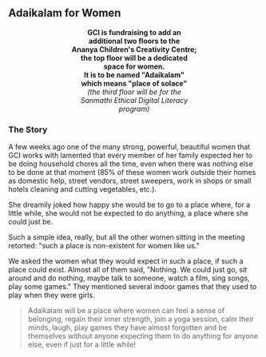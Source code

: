 <!--TODO: complete rework-->

<h2 class="in-page">Adaikalam for Women</h2>

<div style="text-align: center; max-width: 450px; width: 50%; margin: 0 auto;">
<strong>GCI is fundraising to add an additional two floors to the<br />
Ananya Children's Creativity Centre;<br />
the top floor will be a dedicated space for women.<br />
It is to be named "Adaikalam"<br />
which means "place of solace"</strong><br />
<i>(the third floor will be for the
Sanmathi Ethical Digital Literacy program)</i>
</div>

<!--more-->

<h3 class="cursive">The Story</h3>

A few weeks ago one of the many strong, powerful, beautiful women that GCI works with lamented that every member of her family expected her to be doing household chores all the time, even when there was nothing else to be done at that moment (85% of these women work outside their homes as domestic help, street vendors, street sweepers, work in shops or small hotels cleaning and cutting vegetables, etc.).

She dreamily joked how happy she would be to go to a place where, for a little while, she would not be expected to do anything, a place where she could just be.

Such a simple idea, really, but all the other women sitting in the meeting retorted: "such a place is non-existent for women like us."

We asked the women what they would expect in such a place, if such a place could exist. Almost all of them said, "Nothing. We could just go, sit around and do nothing, maybe talk to someone, watch a film, sing songs, play some games." They mentioned several indoor games that they used to play when they were girls.

<blockquote class="site-bgd">Adaikalam will be a place where women can feel a sense of belonging, regain their inner strength, join a yoga session, calm their minds, laugh, play games they have almost forgotten and be themselves without anyone expecting them to do anything for anyone else, even if just for a little while!</blockquote>
